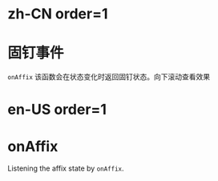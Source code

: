 # zh-CN order=1

# 固钉事件

`onAffix` 该函数会在状态变化时返回固钉状态。向下滚动查看效果

# en-US order=1

# onAffix

Listening the affix state by `onAffix`.
